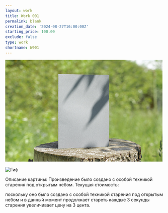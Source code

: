 ```yaml
---
layout: work
title: Work 001
permalink: blank
creation_date: '2024-08-27T16:00:00Z'
starting_price: 100.00
exclude: false
type: work
shortname: W001
---
```


![Фото картины](blank-bifold-white-card-standing-wooden-desk-outdoor-with-floral-shadow-blurred-nature-background.jpg)

![Гиф](https://i.gifer.com/yH.gif)



<p>Описание картины: Произведение было создано с особой техникой старения под открытым небом. Текущая стоимость: <span id="price"></span></p> поскольку оно было создано с особой техникой старения под открытым небом и в данный момент продолжает стареть каждые 3 секунды старения увеличивает цену на 3 цента.

<!-- Элемент для передачи данных в JavaScript через data-* атрибуты -->
<div id="art-data"
     data-creation-date="{{ page.creation_date }}"
     data-starting-price="{{ page.starting_price }}">
</div>
